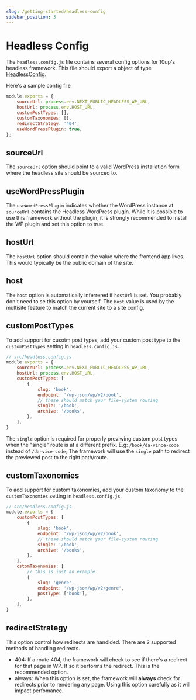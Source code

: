 ```yaml
---
slug: /getting-started/headless-config
sidebar_position: 3
---
```

# Headless Config

The `headless.config.js` file contains several config options for 10up's headless framework. This file should export a object of type [HeadlessConfig](/api/modules/10up_headless_core/#headlessconfig).

Here's a sample config file

```javascript
module.exports = {
    sourceUrl: process.env.NEXT_PUBLIC_HEADLESS_WP_URL,
    hostUrl: process.env.HOST_URL,
    customPostTypes: [],
    customTaxonomies: [],
    redirectStrategy: '404',
    useWordPressPlugin: true,
};
```

## sourceUrl

The `sourceUrl` option should point to a valid WordPress installation form where the headless site should be sourced to.

## useWordPressPlugin

The `useWordPressPlugin` indicates whether the WordPress instance at `sourceUrl` contains the Headless WordPress plugin. While it is possible to use this framework without the plugin, it is strongly recommended to install the WP plugin and set this option to true.

## hostUrl

The `hostUrl` option should contain the value where the frontend app lives. This would typically be the public domain of the site.

## host

The `host` option is automatically inferrered if `hostUrl` is set. You probably don't need to se this option by yourself. The `host` value is used by the multisite feature to match the current site to a site config.

## customPostTypes

To add support for cusotm post types, add your custom post type to the `customPostTypes` setting in `headless.config.js`.

```js
// src/headless.config.js
module.exports = {
    sourceUrl: process.env.NEXT_PUBLIC_HEADLESS_WP_URL,
    hostUrl: process.env.HOST_URL,
    customPostTypes: [
        {
            slug: 'book',
            endpoint: '/wp-json/wp/v2/book',
            // these should match your file-system routing
			single: '/book',
			archive: '/books',
        },
    ],
}
```

The `single` option is required for properly previwing custom post types when the "single" route is at a different prefix. E.g: `/book/da-vince-code` instead of `/da-vice-code`; The framework will use the `single` path to redirect the previewed post to the right path/route.

## customTaxonomies

To add support for custom taxonomies, add your custom taxonomy to the `customTaxonomies` setting in `headless.config.js`.

```js
// src/headless.config.js
module.exports = {
    customPostTypes: [
        {
            slug: 'book',
            endpoint: '/wp-json/wp/v2/book',
            // these should match your file-system routing
			single: '/book',
			archive: '/books',
        },
    ],
    cstomTaxonomies: [
		// this is just an example
		{
			slug: 'genre',
			endpoint: '/wp-json/wp/v2/genre',
			postType: ['book'],
		},
	],
}
```

## redirectStrategy

This option control how redirects are handlded. There are 2 supported methods of handling redirects.
- 404: If a route 404, the framework will check to see if there's a redirect for that page in WP. If so it performs the redirect. This is the recommended option.
- always: When this option is set, the framework will **always** check for redirects prior to rendering any page. Using this option carefully as it will impact perfomance.